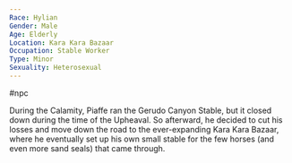 ```yaml
---
Race: Hylian
Gender: Male
Age: Elderly
Location: Kara Kara Bazaar
Occupation: Stable Worker
Type: Minor
Sexuality: Heterosexual
---
```

 #npc 

During the Calamity, Piaffe ran the Gerudo Canyon Stable, but it closed down during the time of the Upheaval. So afterward, he decided to cut his losses and move down the road to the ever-expanding Kara Kara Bazaar, where he eventually set up his own small stable for the few horses (and even more sand seals) that came through.
